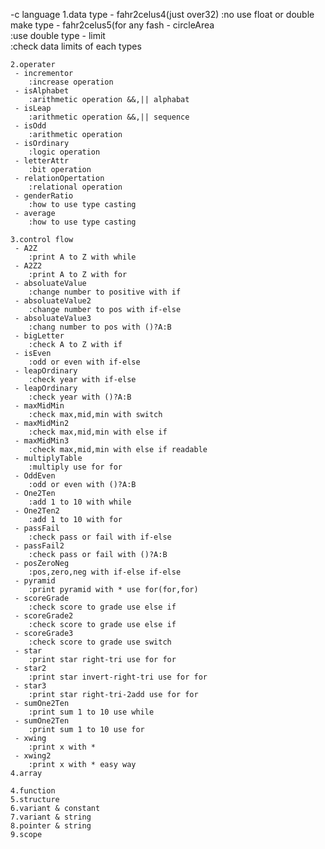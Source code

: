 -c language
	1.data type
	 - fahr2celus4(just over32)
		:no use float or double make type
	 - fahr2celus5(for any fash
	 - circleArea	
		:use double type
	 - limit 	
		:check data limits of each types
	
	2.operater
	 - incrementor
		:increase operation
	 - isAlphabet
		:arithmetic operation &&,|| alphabat
	 - isLeap
		:arithmetic operation &&,|| sequence
	 - isOdd
		:arithmetic operation 
	 - isOrdinary
		:logic operation
	 - letterAttr
		:bit operation
	 - relationOpertation
		:relational operation
	 - genderRatio	
		:how to use type casting
	 - average	
		:how to use type casting

	3.control flow
	 - A2Z 
		:print A to Z with while
	 - A2Z2 
		:print A to Z with for
	 - absoluateValue
		:change number to positive with if
	 - absoluateValue2
		:change number to pos with if-else
	 - absoluateValue3
		:chang number to pos with ()?A:B
	 - bigLetter
		:check A to Z with if
	 - isEven
		:odd or even with if-else
	 - leapOrdinary
		:check year with if-else
	 - leapOrdinary
		:check year with ()?A:B
	 - maxMidMin
		:check max,mid,min with switch 
	 - maxMidMin2
		:check max,mid,min with else if 
	 - maxMidMin3
		:check max,mid,min with else if readable 
	 - multiplyTable
		:multiply use for for
	 - OddEven
		:odd or even with ()?A:B
	 - One2Ten
		:add 1 to 10 with while
	 - One2Ten2
		:add 1 to 10 with for
	 - passFail
		:check pass or fail with if-else
	 - passFail2
		:check pass or fail with ()?A:B
	 - posZeroNeg
		:pos,zero,neg with if-else if-else
	 - pyramid
		:print pyramid with * use for(for,for)
	 - scoreGrade
		:check score to grade use else if
	 - scoreGrade2
		:check score to grade use else if
	 - scoreGrade3
		:check score to grade use switch
	 - star
		:print star right-tri use for for
	 - star2
		:print star invert-right-tri use for for
	 - star3
		:print star right-tri-2add use for for
	 - sumOne2Ten
		:print sum 1 to 10 use while
	 - sumOne2Ten
		:print sum 1 to 10 use for
	 - xwing
		:print x with * 
	 - xwing2
		:print x with * easy way
	4.array

	4.function
	5.structure
	6.variant & constant
	7.variant & string
	8.pointer & string
	9.scope

